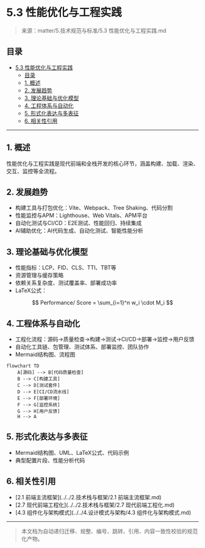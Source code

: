 # 5.3 性能优化与工程实践

> 来源：matter/5.技术规范与标准/5.3 性能优化与工程实践.md

## 目录

- [5.3 性能优化与工程实践](#53-性能优化与工程实践)
  - [目录](#目录)
  - [1. 概述](#1-概述)
  - [2. 发展趋势](#2-发展趋势)
  - [3. 理论基础与优化模型](#3-理论基础与优化模型)
  - [4. 工程体系与自动化](#4-工程体系与自动化)
  - [5. 形式化表达与多表征](#5-形式化表达与多表征)
  - [6. 相关性引用](#6-相关性引用)

---

## 1. 概述

性能优化与工程实践是现代前端和全栈开发的核心环节，涵盖构建、加载、渲染、交互、监控等全流程。

## 2. 发展趋势

- 构建工具与打包优化：Vite、Webpack、Tree Shaking、代码分割
- 性能监控与APM：Lighthouse、Web Vitals、APM平台
- 自动化测试与CI/CD：E2E测试、性能回归、持续集成
- AI辅助优化：AI代码生成、自动化测试、智能性能分析

## 3. 理论基础与优化模型

- 性能指标：LCP、FID、CLS、TTI、TBT等
- 资源管理与缓存策略
- 依赖关系复杂度、测试覆盖率、部署成功率
- LaTeX公式：

$$
Performance/ Score = \sum_{i=1}^n w_i \cdot M_i
$$

## 4. 工程体系与自动化

- 工程化流程：源码→质量检查→构建→测试→CI/CD→部署→监控→用户反馈
- 自动化工具链、包管理、测试体系、部署监控、团队协作
- Mermaid结构图、流程图

```mermaid
flowchart TD
    A[源码] --> B[代码质量检查]
    B --> C[构建工具]
    C --> D[测试套件]
    D --> E[CI/CD流水线]
    E --> F[部署环境]
    F --> G[监控系统]
    G --> H[用户反馈]
    H --> A
```

## 5. 形式化表达与多表征

- Mermaid结构图、UML、LaTeX公式、代码示例
- 典型配置片段、性能分析代码

## 6. 相关性引用

- [2.1 前端主流框架](../../2.技术栈与框架/2.1 前端主流框架.md)
- [2.7 现代前端工程化](../../2.技术栈与框架/2.7 现代前端工程化.md)
- [4.3 组件化与架构模式](../../4.设计模式与架构/4.3 组件化与架构模式.md)

---

> 本文档为自动递归迁移、规整、编号、跳转、引用、内容一致性校验的规范化产物。

